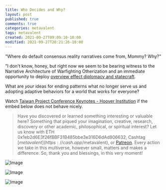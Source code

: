 ```yaml
---
title: Who Decides and Why?
layout: post
published: true
comments: true
categories: metavalent
tags: metavalent
created: 2021-09-27T09:09:10-10:00
modified: 2021-09-27T20:21:26-10:00
---
```


"Where do default consensus reality narratives come from, Mommy? Why?"

"I don't know, honey, but right now we seem to be bearing witness to the Narrative Architecture of Warfighting Otherization and an immediate opportunity to deploy [overview effect diplomacy and statecraft](https://metavalent.com/metavalent/2021/09/26/10-22-24-Overview-Effect.html). 

What are *your* ideas for ending patterns what no longer serve us and adopting adaptive behaviors for a world that works for everyone?

Watch [Taiwan Project Conference Keynotes - Hoover Institution](https://youtu.be/_0tvCEl1yec) if the embed below does not behave nicely. 

<div class="embed-container"><iframeloading="lazy" width="560" height="315" src="https://www.youtube.com/embed/_0tvCEl1yec" title="YouTube video player" frameborder="0" allow="accelerometer; autoplay; clipboard-write; encrypted-media; gyroscope; picture-in-picture" allowfullscreen></iframe></div>

> Have you discovered or learned something interesting or valuable here? Something that piqued your imagination, creative, research, discovery or other academic, philosophical, or spiritual interest? Let us know with ETH 0x1eb2d6E3f26fBBF31B485bbe3e316D6dAd806632, Cashtag [$metavalent](https://cash.app/$metavalent), or [Patreon](https://patreon.com/metavalent). Every action we take in this multiverse, however small, matters and makes a difference. So, thank you and blessings, in this very moment!

![Image](/assets/images/6c1db71d5309f72affd76c4c543098ae.png)

![Image](/assets/images/dbd9ee18a2bda904ec0fba42d3af0b8b.png)

![Image](/assets/images/d09a763d57680b120171a98c808cb0e9.png)

